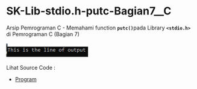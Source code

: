 # SK-Lib-stdio.h-putc-Bagian7__C
Arsip Pemrograman C - Memahami function <code><b>putc()</b></code>pada Library <code><b>&lt;stdio.h></b></code> di Pemrograman C (Bagian 7)<br><br>
<img src="https://github.com/RizkyKhapidsyah/SK-Lib-stdio.h-putc-Bagian7__C/blob/master/SK-Lib-stdio.h-putc-Bagian7__C/x64/result/001.PNG"><br><br>
Lihat Source Code : <br>
- <a href="https://github.com/RizkyKhapidsyah/SK-Lib-stdio.h-putc-Bagian7__C/blob/master/SK-Lib-stdio.h-putc-Bagian7__C/Source.c">Program</a>
